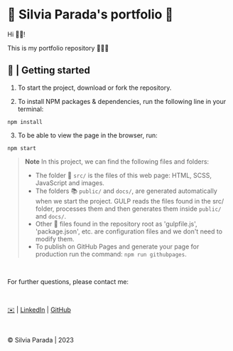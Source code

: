 # 💫 Silvia Parada's portfolio 💫

Hi 👋🏻!

This is my portfolio repository 👩🏻‍💻 

## 🎲 | Getting started

1. To start the project, download or fork the repository.

2. To install NPM packages & dependencies, run the following line in your terminal:
~~~
npm install
~~~

3. To be able to view the page in the browser, run:
~~~
npm start
~~~

> **Note** In this project, we can find the following files and folders:
>- The folder 📂 `src/` is the files of this web page: HTML, SCSS, JavaScript and images.
>- The folders 📚 `public/` and `docs/`, are generated automatically when we start the project. GULP reads the files found in the src/ folder, processes them and then generates them inside `public/` and `docs/`.
>- Other 📝 files found in the repository root as 'gulpfile.js', 'package.json', etc. are configuration files and we don't need to modify them.
>-  To publish on GitHub Pages and generate your page for production run the command: `npm run githubpages`.


&nbsp;


For further questions, please contact me:

&nbsp;

[✉️](mailto:silviaparadag@yahoo.es) | [LinkedIn](https://www.linkedin.com/in/silviaparadag/) | [GitHub](https://github.com/silviaparadag)

&nbsp;


© Silvia Parada | 2023 

